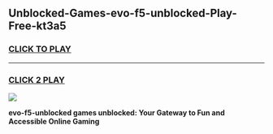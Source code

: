 
## Unblocked-Games-evo-f5-unblocked-Play-Free-kt3a5
<h3>
<a href="https://premium76.site?title=evo-f5-unblocked&ref=21A">CLICK TO PLAY</a></h3>
<hr>

<h3>
<a href="https://premium76.site?title=evo-f5-unblocked&ref=21A">CLICK 2 PLAY</a>
  
</h3>

<a href="https://premium76.site?title=evo-f5-unblocked&ref=21A"><img src="https://clearcache.store/games.png"></a>


**evo-f5-unblocked games unblocked: Your Gateway to Fun and Accessible Online Gaming**
